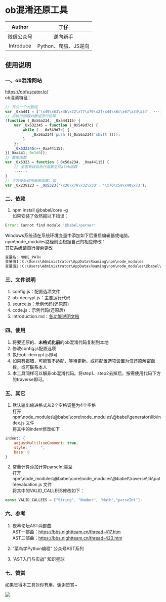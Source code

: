 # ob混淆还原工具

| Author  | 丁仔 |
| :-----: | :---: |
| 微信公众号 | 逆向新手 |
| Introduce | Python、爬虫、JS逆向 |

## 使用说明

### 一、ob混淆网站

https://obfuscator.io/  
ob混淆特征：
```javascript
// 开头一个大数组
var _0xa441 = ['\x49\x63\x4b\x72\x77\x70\x2f\x44\x6c\x67\x3d\x3d', ···]
// 自执行函数对数组进行位移
(function (_0x56a234, _0xa44115) {
    var _0x532345 = function (_0x549d7c) {
        while (--_0x549d7c) {
            _0x56a234['push'](_0x56a234['shift']());
        }
    };
    _0x532345(++_0xa44115);
}(_0xa441, 0x1d0));
// 解密函数
var _0x5323 = function (_0x56a234, _0xa44115) {
    // 里面有段自执行函数生成atob函数
    ······
}
// 下方多处调用解密函数，如
var _0x239123 = _0x5323('\x30\x78\x32\x30', '\x70\x59\x48\x73');
```

### 二、依赖

1. npm install @babel/core -g  
如果安装了依然报以下错误：
```javascript
Error: Cannot find module '@babel/parser'
```
Windows系统请在系统环境变量中添加如下后重启编辑器或电脑，npm\node_modules路径前面根据自己的相应修改：  
其它系统请自行搜索更改  
```javascript
变量名: NODE_PATH
变量值1：C:\Users\Administrator\AppData\Roaming\npm\node_modules
变量值2：C:\Users\Administrator\AppData\Roaming\npm\node_modules\@babel\core\node_modules
```

### 三、文件说明

1. config.js：配置选项文件
2. ob-decrypt.js：主要运行代码
3. source.js：示例代码(还原前)
4. code.js：示例代码(还原后)
5. introduction.md：[各功能说明文档](https://github.com/DingZaiHub/ob-decrypt/blob/master/introduction.md)

### 四、使用

1. 将要还原的、**未格式化前**的ob混淆代码复制到本地
2. 修改config.js配置选项
3. 执行ob-decrypt.js即可
4. 如果有报错，可能暂不适配，等待更新。或将配置选项设置为仅还原解密函数。或可联系本人
5. 本工具同样可以解非ob混淆代码。将step1、step2去掉后，按需使用代码下方的traverse即可。

### 五、其它

1. 默认输出缩进格式从2个空格调整为4个空格  
打开 npm\node_modules\\@babel\core\node_modules\\@babel\generator\lib\index.js 文件  
将其中的indent修改如下：
```javascript
indent: {
    adjustMultilineComment: true,
    style: "    ",
    base: 0
}
```
2. 常量计算添加计算parseInt类型  
打开 npm\node_modules\\@babel\core\node_modules\\@babel\traverse\lib\path\evaluation.js 文件  
将其中的VALID_CALLEES修改如下：
```javascript
const VALID_CALLEES = ["String", "Number", "Math","parseInt"];
```


### 六、参考

1. 夜幕论坛AST两部曲  
AST一部曲：https://bbs.nightteam.cn/thread-417.htm  
AST二部曲：https://bbs.nightteam.cn/thread-423.htm  

2. “菜鸟学Python编程” 公众号AST系列

3. “AST入门与实战” 知识星球

### 七、赞赏

如果觉得本工具对你有用，谢谢赞赏~

![](https://imgkr.cn-bj.ufileos.com/bf55aae1-f12b-4a63-9b57-94eaf2ff9798.png)
